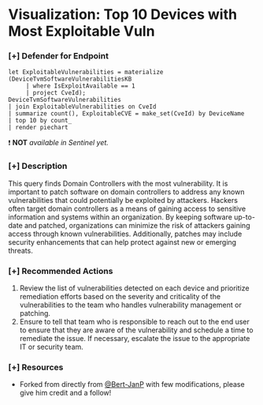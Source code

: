 # Visualization: Top 10 Devices with Most Exploitable Vuln

### [+] Defender for Endpoint 
```
let ExploitableVulnerabilities = materialize 
(DeviceTvmSoftwareVulnerabilitiesKB
     | where IsExploitAvailable == 1
     | project CveId);
DeviceTvmSoftwareVulnerabilities
| join ExploitableVulnerabilities on CveId
| summarize count(), ExploitableCVE = make_set(CveId) by DeviceName
| top 10 by count_
| render piechart 
```
:exclamation: **NOT** *available in Sentinel yet.*

### [+] Description
This query finds Domain Controllers with the most vulnerability. It is important to patch software on domain controllers to address any known vulnerabilities that could potentially be exploited by attackers. Hackers often target domain controllers as a means of gaining access to sensitive information and systems within an organization. By keeping software up-to-date and patched, organizations can minimize the risk of attackers gaining access through known vulnerabilities. Additionally, patches may include security enhancements that can help protect against new or emerging threats.

### [+] Recommended Actions
1. Review the list of vulnerabilities detected on each device and prioritize remediation efforts based on the severity and criticality of the vulnerabilities to the team who handles vulnerability management or patching.
2. Ensure to tell that team who is responsible to reach out to the end user to ensure that they are aware of the vulnerability and schedule a time to remediate the issue. If necessary, escalate the issue to the appropriate IT or security team.

### [+] Resources
- Forked from directly from [@Bert-JanP](https://github.com/Bert-JanP) with few modifications, please give him credit and a follow!
